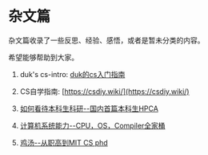 # 杂文篇

杂文篇收录了一些反思、经验、感悟，或者是暂未分类的内容。

希望能够帮助到大家。

1. duk's cs-intro: [duk的cs入门指南](https://als0-ran.github.io/cs-intro)
1. CS自学指南: [https://csdiy.wiki/](https://csdiy.wiki/)
1. [如何看待本科生科研--国内首篇本科生HPCA](https://www.zhihu.com/question/457315333/answer/1871259279)

4. [计算机系统能力--CPU，OS，Compiler全家桶](https://www.zhihu.com/question/377489812/answer/2371430840)
5. [鸡汤--从职高到MIT CS phd](https://zhuanlan.zhihu.com/p/360390223)
